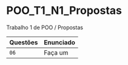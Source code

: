 # POO_T1_N1_Propostas
Trabalho 1 de POO / Propostas

| Questões | Enunciado |
| ------------- | -------------- |
| `06`  | Faça um 
